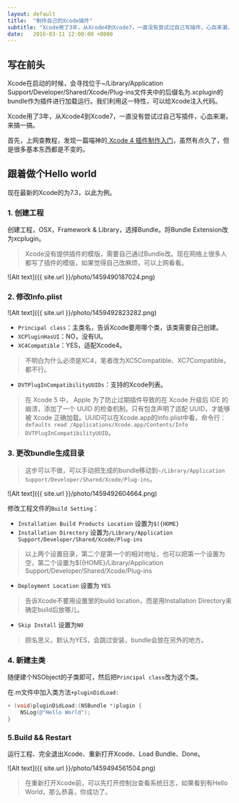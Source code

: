 ```yaml
---
layout: default
title:  "制作自己的Xcode插件"
subtitle: "Xcode用了3年，从Xcode4到Xcode7，一直没有尝试过自己写插件，心血来潮，来搞一搞。"
date:   2016-03-11 12:00:00 +0800
---
```


## 写在前头  

Xcode在启动的时候，会寻找位于~/Library/Application Support/Developer/Shared/Xcode/Plug-ins文件夹中的后缀名为.xcplugin的bundle作为插件进行加载运行。我们利用这一特性，可以给Xcode注入代码。

Xcode用了3年，从Xcode4到Xcode7，一直没有尝试过自己写插件，心血来潮，来搞一搞。

首先，上网查教程，发现一篇喵神的[ Xcode 4 插件制作入门](https://onevcat.com/2013/02/xcode-plugin/)，虽然有点久了，但是很多基本东西都是不变的。

## 跟着做个Hello world  

现在最新的Xcode的为7.3，以此为例。

### 1. 创建工程  

创建工程，OSX，Framework & Library，选择Bundle。将Bundle Extension改为xcplugin。

> Xcode没有提供插件的模版，需要自己通过Bundle改。现在网络上很多人都写了插件的模版，如果觉得自己改麻烦，可以上网看看。

![Alt text]({{ site.url }}/photo/1459490187024.png)

### 2. 修改Info.plist  

![Alt text]({{ site.url }}/photo/1459492823282.png)

- `Principal class`：主类名，告诉Xcode要用哪个类，该类需要自己创建。
- `XCPluginHasUI`：NO，没有UI。
- `XC4Compatible`：YES，适配Xcode4。
> 不明白为什么必须是XC4，笔者改为XC5Compatible、XC7Compatible，都不行。

- `DVTPlugInCompatibilityUUIDs`：支持的Xcode列表。
> 在 Xcode 5 中， Apple 为了防止过期插件导致的在 Xcode 升级后 IDE 的崩溃，添加了一个 UUID 的检查机制。只有包含声明了适配 UUID，才能够被 Xcode 正确加载。UUID可以在Xcode.app的Info.plist中看，命令行：`defaults read /Applications/Xcode.app/Contents/Info DVTPlugInCompatibilityUUID`。

### 3. 更改bundle生成目录  

> 这步可以不做，可以手动把生成的bundle移动到`~/Library/Application Support/Developer/Shared/Xcode/Plug-ins`。

![Alt text]({{ site.url }}/photo/1459492604664.png)

修改工程文件的`Build Setting`：
- `Installation Build Products Location`     设置为`$({HOME}`
- `Installation Directory` 设置为`/Library/Application Support/Developer/Shared/Xcode/Plug-ins`
> 以上两个设置目录，第二个是第一个的相对地址，也可以把第一个设置为空，第二个设置为$({HOME}/Library/Application Support/Developer/Shared/Xcode/Plug-ins

- `Deployment Location` 设置为 `YES`
> 告诉Xcode不要用设置里的build location，而是用Installation Directory来确定build后放哪儿。

- `Skip Install` 设置为`NO`
> 顾名思义，默认为YES，会跳过安装，bundle会放在另外的地方。

### 4. 新建主类  

随便建个NSObject的子类即可，然后把`Principal class`改为这个类。

在.m文件中加入类方法`+pluginDidLoad:`

``` objectivec
+ (void)pluginDidLoad:(NSBundle *)plugin { 
    NSLog(@"Hello World"); 
}
```

### 5.Build && Restart  

运行工程、完全退出Xcode、重新打开Xcode、Load Bundle、Done。

![Alt text]({{ site.url }}/photo/1459494561504.png)

> 在重新打开Xcode前，可以先打开控制台查看系统日志，如果看到有Hello World，那么恭喜，你成功了。